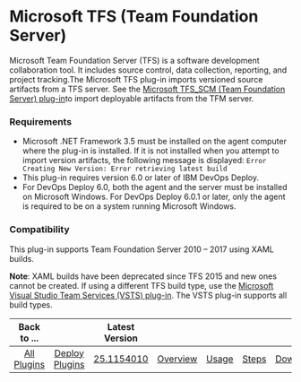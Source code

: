 
# Microsoft TFS (Team Foundation Server)

Microsoft Team Foundation Server (TFS) is a software development collaboration tool. It includes source control, data collection, reporting, and project tracking.The Microsoft TFS plug-in imports versioned source artifacts from a TFS server. See the [Microsoft TFS\_SCM (Team Foundation Server) plug-in](https://urbancode.github.io/IBM-UCx-PLUGIN-DOCS/UCD/TFS_SCM-SourceConfig/)to import deployable artifacts from the TFM server.

### Requirements

* Microsoft .NET Framework 3.5 must be installed on the agent computer where the plug-in is installed. If it is not installed when you attempt to import version artifacts, the following message is displayed: `Error Creating New Version: Error retrieving latest build`
* This plug-in requires version 6.0 or later of IBM DevOps Deploy.
* For DevOps Deploy 6.0, both the agent and the server must be installed on Microsoft Windows. For DevOps Deploy 6.0.1 or later, only the agent is required to be on a system running Microsoft Windows.

### Compatibility

This plug-in supports Team Foundation Server 2010 – 2017 using XAML builds.

**Note**: XAML builds have been deprecated since TFS 2015 and new ones cannot be created. If using a different TFS build type, use the [Microsoft Visual Studio Team Services (VSTS) plug-in](https://urbancode.github.io/IBM-UCx-PLUGIN-DOCS/UCD/microsoft-visual-studio-team-services-vsts/). The VSTS plug-in supports all build types.


|Back to ...||Latest Version|||||
| :---: | :---: | :---: | :---: | :---: | :---: | :---: |
|[All Plugins](../../index.md)|[Deploy Plugins](../README.md)|[25.1154010](https://raw.githubusercontent.com/UrbanCode/IBM-UCD-PLUGINS/main/files/TFS-SourceConfig/ucd-TFS-SourceConfig-25.1154010.zip)|[Overview](overview.md)|[Usage](usage.md)|[Steps](steps.md)|[Downloads](downloads.md)|
